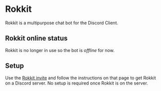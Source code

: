 # Rokkit
Rokkit is a multipurpose chat bot for the Discord Client.
## Rokkit online status
Rokkit is no longer in use so the bot is *offline* for now.
## Setup
Use the [Rokkit invite](https://discordapp.com/oauth2/authorize?client_id=284894725998379019&scope=bot&permissions=2146958463') and follow the instructions on that page to get Rokkit on a Discord server.
No setup is required once Rokkit is on the server.
